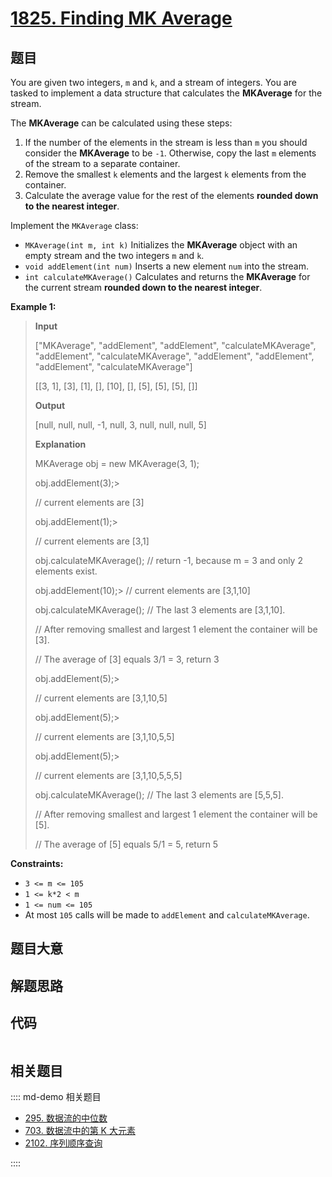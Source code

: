 # [1825. Finding MK Average](https://leetcode.com/problems/finding-mk-average)

## 题目

You are given two integers, `m` and `k`, and a stream of integers. You are
tasked to implement a data structure that calculates the **MKAverage** for the
stream.

The **MKAverage** can be calculated using these steps:

  1. If the number of the elements in the stream is less than `m` you should consider the **MKAverage** to be `-1`. Otherwise, copy the last `m` elements of the stream to a separate container.
  2. Remove the smallest `k` elements and the largest `k` elements from the container.
  3. Calculate the average value for the rest of the elements **rounded down to the nearest integer**.

Implement the `MKAverage` class:

  * `MKAverage(int m, int k)` Initializes the **MKAverage** object with an empty stream and the two integers `m` and `k`.
  * `void addElement(int num)` Inserts a new element `num` into the stream.
  * `int calculateMKAverage()` Calculates and returns the **MKAverage** for the current stream **rounded down to the nearest integer**.



**Example 1:**

> 
> 
> 
> 
> 
> **Input**
> 
> ["MKAverage", "addElement", "addElement", "calculateMKAverage", "addElement", "calculateMKAverage", "addElement", "addElement", "addElement", "calculateMKAverage"]
> 
> [[3, 1], [3], [1], [], [10], [], [5], [5], [5], []]
> 
> **Output**
> 
> [null, null, null, -1, null, 3, null, null, null, 5]
> 
> 
> 
> **Explanation**
> 
> MKAverage obj = new MKAverage(3, 1); 
> 
> obj.addElement(3);> 
> > 
> // current elements are [3]
> 
> obj.addElement(1);> 
> > 
> // current elements are [3,1]
> 
> obj.calculateMKAverage(); // return -1, because m = 3 and only 2 elements exist.
> 
> obj.addElement(10);> 
>    // current elements are [3,1,10]
> 
> obj.calculateMKAverage(); // The last 3 elements are [3,1,10].
> 
> > 
> > 
> > 
> > 
> > 
> > 
>   // After removing smallest and largest 1 element the container will be [3].
> 
> > 
> > 
> > 
> > 
> > 
> > 
>   // The average of [3] equals 3/1 = 3, return 3
> 
> obj.addElement(5);> 
> > 
> // current elements are [3,1,10,5]
> 
> obj.addElement(5);> 
> > 
> // current elements are [3,1,10,5,5]
> 
> obj.addElement(5);> 
> > 
> // current elements are [3,1,10,5,5,5]
> 
> obj.calculateMKAverage(); // The last 3 elements are [5,5,5].
> 
> > 
> > 
> > 
> > 
> > 
> > 
>   // After removing smallest and largest 1 element the container will be [5].
> 
> > 
> > 
> > 
> > 
> > 
> > 
>   // The average of [5] equals 5/1 = 5, return 5

**Constraints:**

  * `3 <= m <= 105`
  * `1 <= k*2 < m`
  * `1 <= num <= 105`
  * At most `105` calls will be made to `addElement` and `calculateMKAverage`.


## 题目大意

## 解题思路

## 代码

```javascript

```

## 相关题目

:::: md-demo 相关题目
- [295. 数据流的中位数](https://leetcode.com/problems/find-median-from-data-stream)
- [703. 数据流中的第 K 大元素](https://leetcode.com/problems/kth-largest-element-in-a-stream)
- [2102. 序列顺序查询](https://leetcode.com/problems/sequentially-ordinal-rank-tracker)

::::
